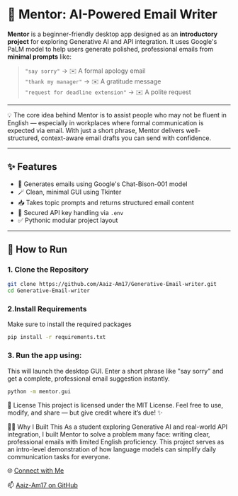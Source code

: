 # 🧠 Mentor: AI-Powered Email Writer

**Mentor** is a beginner-friendly desktop app designed as an **introductory project** for exploring Generative AI and API integration. It uses Google's PaLM model to help users generate polished, professional emails from **minimal prompts** like:

> `"say sorry"` → ✉️ A formal apology email  
> `"thank my manager"` → ✉️ A gratitude message  
> `"request for deadline extension"` → ✉️ A polite request

---

💡 The core idea behind Mentor is to assist people who may not be fluent in English — especially in workplaces where formal communication is expected via email. With just a short phrase, Mentor delivers well-structured, context-aware email drafts you can send with confidence.

---

## ✨ Features

- 🧠 Generates emails using Google's Chat-Bison-001 model
- 🪄 Clean, minimal GUI using Tkinter
- 📥 Takes topic prompts and returns structured email content
- 🔐 Secured API key handling via `.env`
- ✅ Pythonic modular project layout

---

## 🚀 How to Run

### 1. Clone the Repository

```bash
git clone https://github.com/Aaiz-Am17/Generative-Email-writer.git
cd Generative-Email-writer
```
### 2.Install Requirements

Make sure to install the required packages
```bash
pip install -r requirements.txt
```
### 3. Run the app using:

This will launch the desktop GUI. Enter a short phrase like "say sorry" and get a complete, professional email suggestion instantly.

```bash
python -m mentor.gui
```
📄 License
This project is licensed under the MIT License.
Feel free to use, modify, and share — but give credit where it’s due! ✨

🙋‍♂️ Why I Built This
As a student exploring Generative AI and real-world API integration, I built Mentor to solve a problem many face: writing clear, professional emails with limited English proficiency. This project serves as an intro-level demonstration of how language models can simplify daily communication tasks for everyone.

🌐 [Connect with Me](www.linkedin.com/in/aaiz-mohsin)

📫 [Aaiz-Am17 on GitHub](https://github.com/Aaiz-Am17) 
